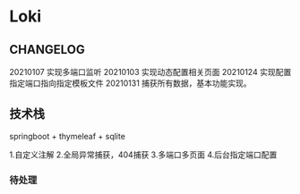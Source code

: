 # Loki

## CHANGELOG

  20210107 实现多端口监听
  20210103 实现动态配置相关页面
  20210124 实现配置指定端口指向指定模板文件
  20210131 捕获所有数据，基本功能实现。
  
## 技术栈

springboot + thymeleaf + sqlite

1.自定义注解
2.全局异常捕获，404捕获
3.多端口多页面
4.后台指定端口配置

### 待处理
